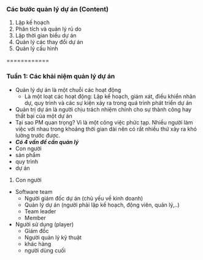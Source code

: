 ### Các bước quản lý dự án (Content)
1. Lập kế hoạch
2. Phân tích và quản lý rủ do
3. Lập thời gian biểu dự án
4. Quản lý các thay đổi dự án
5. Quản lý cấu hình

============
### Tuần 1: Các khải niệm quản lý dự án
  * Quản lý dự án là một chuỗi các hoạt động
    * Là một loạt các hoạt động: Lập kế hoạch, giám xát, điều khiển nhân dự, quy trình và các sự kiện xảy ra trong quá trình phát triển dự án
  * Quản trị dự án là người chịu trách nhiệm chính cho sự thành công hay thất bại của một dự án
  * Tại sao PM quan trọng? Vì là một công việc phức tạp. Nhiều người làm việc với nhau trong khoảng thời gian dài nên có rất nhiều thứ xảy ra khó lường trước được.
  * ***Có 4 vấn đề cần quản lý***
   * Con người
   * sản phẩm
   * quy trình
   * dự án

1. Con người
  * Software team
    * Người giám đốc dự án (chủ yếu về kinh doanh)
    * Quản lý dự án (người phải lập kế hoạch, động viên, quản lý,..)
    * Team leader 
    * Member
  * Người sử dụng (player)
    * Giám đốc
    * Người quản lý kỹ thuật
    * khác hàng
    * người dùng cuối
 
